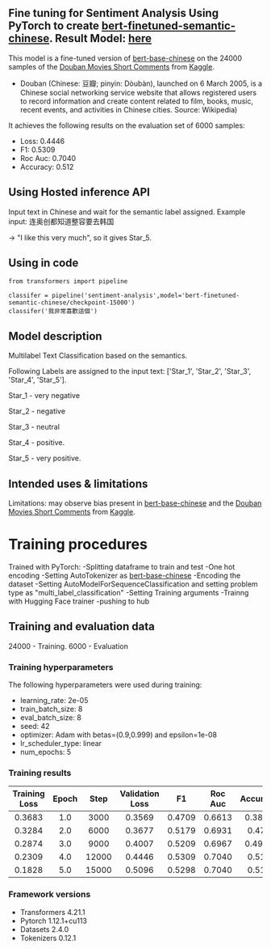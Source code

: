 ## Fine tuning for Sentiment Analysis Using PyTorch to create [bert-finetuned-semantic-chinese](https://huggingface.co/Ayazhankad/bert-finetuned-semantic-chinese). Result Model: [here](https://huggingface.co/Ayazhankad/bert-finetuned-semantic-chinese)

This model is a fine-tuned version of [bert-base-chinese](https://huggingface.co/bert-base-chinese) on the 24000 samples of the [Douban Movies Short Comments](https://www.kaggle.com/datasets/utmhikari/doubanmovieshortcomments) from [Kaggle](https://www.kaggle.com).

* Douban (Chinese: 豆瓣; pinyin: Dòubàn), launched on 6 March 2005, is a Chinese social networking service website that allows registered users to record information and create content related to film, books, music, recent events, and activities in Chinese cities. Source: Wikipedia)

It achieves the following results on the evaluation set of 6000 samples:
- Loss: 0.4446
- F1: 0.5309
- Roc Auc: 0.7040
- Accuracy: 0.512

## **Using Hosted inference API**

Input text in Chinese and wait for the semantic label assigned.
Example input: 连奥创都知道整容要去韩国 

-> "I like this very much", so it gives Star_5.

## Using in code

```
from transformers import pipeline

classifer = pipeline('sentiment-analysis',model='bert-finetuned-semantic-chinese/checkpoint-15000')
classifer('我非常喜歡這個')

```

## Model description

Multilabel Text Classification based on the semantics. 

Following Labels are assigned to the input text: ['Star_1', 'Star_2', 'Star_3', 'Star_4', 'Star_5'].

Star_1 - very negative

Star_2 - negative

Star_3 - neutral

Star_4 - positive.

Star_5 - very positive. 

## Intended uses & limitations

Limitations: may observe bias present in [bert-base-chinese](https://huggingface.co/bert-base-chinese) and the [Douban Movies Short Comments](https://www.kaggle.com/datasets/utmhikari/doubanmovieshortcomments) from [Kaggle](https://www.kaggle.com).

# Training procedures

Trained with PyTorch:
-Splitting dataframe to train and test 
-One hot encoding
-Setting AutoTokenizer as [bert-base-chinese](https://huggingface.co/bert-base-chinese)
-Encoding the dataset
-Setting AutoModelForSequenceClassification and setting problem type as "multi_label_classification"
-Setting Training arguments 
-Trainng with Hugging Face trainer
-pushing to hub

## Training and evaluation data

24000 - Training.
6000 - Evaluation

### Training hyperparameters

The following hyperparameters were used during training:
- learning_rate: 2e-05
- train_batch_size: 8
- eval_batch_size: 8
- seed: 42
- optimizer: Adam with betas=(0.9,0.999) and epsilon=1e-08
- lr_scheduler_type: linear
- num_epochs: 5

### Training results

| Training Loss | Epoch | Step  | Validation Loss | F1     | Roc Auc | Accuracy |
|:-------------:|:-----:|:-----:|:---------------:|:------:|:-------:|:--------:|
| 0.3683        | 1.0   | 3000  | 0.3569          | 0.4709 | 0.6613  | 0.3848   |
| 0.3284        | 2.0   | 6000  | 0.3677          | 0.5179 | 0.6931  | 0.478    |
| 0.2874        | 3.0   | 9000  | 0.4007          | 0.5209 | 0.6967  | 0.4943   |
| 0.2309        | 4.0   | 12000 | 0.4446          | 0.5309 | 0.7040  | 0.512    |
| 0.1828        | 5.0   | 15000 | 0.5096          | 0.5298 | 0.7040  | 0.515    |


### Framework versions

- Transformers 4.21.1
- Pytorch 1.12.1+cu113
- Datasets 2.4.0
- Tokenizers 0.12.1
